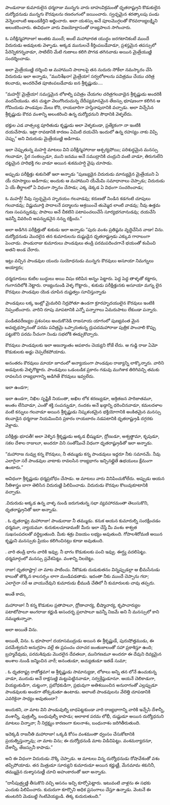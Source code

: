 ﻿పాండురాజు కుమారులైన ధర్మరాజు మున్నగు వారు బాహువిక్రమంతో ధృతరాష్ట్రుని కొడుకులైన దుర్యోధనుడు మున్నగు కౌరవులను రణరంగంలో జయించారు. స్వచ్ఛమైన శరత్కాలపు పండు వెన్నెలలాంటి అఖండకీర్తిని ఆర్జించారు. అలా యశస్సు అనే పూలమొగ్గలతో కౌరవరాజ్యలక్ష్మిని అలంకరించారు. ఈవిధంగా వారు విజయోల్లాసంతో రాజ్యపాలన సాగించారు. 

ఓ పరీక్షిన్మహారాజా! అంతకు ముందే; అంటే మహాభారత యుద్ధం జరగటానికంటే ముందే విదురుడు అడవులకు వెళ్ళాడు. అక్కడ మునులచే కీర్తింపబడేవాడూ, ప్రశస్తమైన తపస్సులో పేరెన్నికగన్నవాడూ, సాటిలేని మేటి గుణాలు కలిగి పొగడ తగినవాడు అయిన మైత్రేయుణ్ణి సందర్శించాడు. 

అలా మైత్రేయుణ్ణి దర్శించి ఆ మహాముని పాదాలపై తన నుదురు సోకేలా నమస్కారం చేసి విదురుడు ఇలా అన్నాడు, “మునిశేఖరా! మైత్రేయా! సర్వలోకాలను పవిత్రము చేయు చరిత్ర కలవాడు, అందరిచేత పూజింపబడేవాడు ఐన శ్రీకృష్ణుడు.... 

“మహర్షీ! మైత్రేయా! సమస్తమైన లోకాల్ని పవిత్రం చేయగల చరిత్రగలవాడైన శ్రీకృష్ణుడు అందరికీ వందనీయుడు. తన చుట్టూ వెలుగొందుచున్న దేదీప్యమానమైన తేజస్సు భూషణంగా కలిగిన ఆ గోవిందుడు పాండవుల మేలు కోరి, రాయబారిగా హస్తినాపురానికి వచ్చాడు. అలా విచ్చేసిన శ్రీకృష్ణుడు కౌరవ వంశాన్ని అలంకరించి ఉన్న దుర్యోధనుని సౌధానికి వెళ్ళలేదు. 

భక్తుల ఎడ వాత్సల్య పూరితుడు కృష్ణుడు అలా వెళ్ళకుండా, ప్రత్యేకంగా నా ఇంటికి దయచేసాడు. ఇట్లా రావడానికి కారణం ఏమిటి దయచేసి ఇందులో ఉన్న రహస్యం నాకు విప్పి చెప్పు” అని విదురుడు మైత్రేయుణ్ణి అడిగాడు. 

ఇలా చెప్పుతున్న మహర్షి మాటలు విని పరీక్షిన్మహారాజు ఆశ్చర్యపోయి; పరిశుద్ధమైన మనస్సు గలవాడూ, స్థిర సంకల్పుడూ, ముని జనము అనే సముద్రానికి చంద్రుని వంటి వాడూ, తిరుగులేని దట్టమైన హరిభక్తి గల వాడూ అయిన శుకమహర్షి వైపు చూసాడు. 

అప్పుడు పరీక్షిత్తు శుకునితో ఇలా అన్నాడు “పుణ్యుడైన విదురుడు మాన్యుడైన మైత్రేయుని ఏ యే రహస్యాలు అడిగాడు; అందుకు ఆ మహాముని యేమేమి సమాధానాలు చెప్పాడు; విదురుడు ఏ యే తీర్థాలలో ఏ విధంగా స్నానం చేసాడు; ఎక్క డెక్కడ ఏ విధంగా సంచరించాడు; 

ఓ మహర్షీ! నీవు స్వచ్ఛమైన హృదయం గలవాడవు; కరుణతో నిండిన కడగంటి చూపులు గలవాడవు; విష్ణుమూర్తి పాదాలనే పద్మాలను ఆశ్రయించే తుమ్మెద లాంటి వాడవు; నీవు ఉత్తమ గుణ సంపన్నుడవు; పాపాలు అనే చీకటిని పటాపంచలుచేసే సూర్యభగవానుడవు; దయచేసి ఇవన్నీ వివరించి అపన్నుడనైన నన్ను రక్షించు.” 

అలా అడిగిన పరీక్షిత్తుతో శుకుడు ఇలా అన్నాడు “పురు వంశం ప్రతిష్ఠను వృద్ధిచేసిన వాడా! విను. దుర్యోధనుడు మొదలైన తన కుమారులను దుష్టుడైన ధృతరాష్ట్రుడు ఎక్కువ గారాబంగా పెంచాడు. పాండురాజు కుమారులు పాండవులు తండ్రి పరమపదించగానే భయంతో కంపించి అతని అండ చేరారు. 

ఇట్లు వచ్చిన పాండవుల యందు సుయోధనుడు మున్నగు కౌరవులు అసూయా నిమగ్నులు అయ్యారు; 

ధర్మదూరులు కుటిల బుద్ధులు అయి విషం కలిపిన అన్నం పెట్టారు. పెద్ద పెద్ద తాళ్ళతో కట్టారు, గంగానదిలోకి నెట్టారు. రాజ్యంనుండి వెళ్ళ గొట్టారు.,
శుకుడు పరీక్షిత్తునకు అసూయా మగ్ను లైన కౌరవులు పాండవుల యెడ చూపిన దుష్టత్వం సూచిస్తున్నాడు 

పాండవులు లక్క ఇంట్లో మైమరిచి నిద్రపోతూ ఉండగా క్రూరహృదయులైన కౌరవులు ఇంటికి నిప్పంటించారు. వారిని రూపు మాపటానికి ఎన్నో పన్నాగాలు ఏమరుపాటు లేకుండా పన్నారు. 

పండితవరేణ్యుల ప్రశంసలు అందుకొనెడి రాజసూయ యాగంలో పుణ్యవంత మైన అవభృథస్నానంతో పరమ పవిత్రమై ఒప్పారుతున్న ద్రుపదమహారాజు పుత్రిక పాంచాలి కొప్పు పట్టుకొని పరమ నీచంగా నిండు సభలోకి ఈడ్చుకొచ్చారు. 

కౌరవులు పాండవులకు ఇలా ఆజన్మాంతం అపకారం చెయ్యని రోజే లేదు. ఆ గుడ్డి రాజు ఏమో కొడుకులకు అడ్డు చెప్పలేకపోయాడు. 

అనంతరం కౌరవులు మాయా జూదంలో అన్యాయంగా పాండవుల రాజ్యాన్ని లాక్కొన్నారు. వారిని అడవులకు వెళ్ళగొట్టారు. పాండవులు ఒడంబడిక ప్రకారం గడువు ముగిశాక తిరిగివచ్చి తమకు రావలసిన రాజ్యభాగాన్ని అడిగితే కౌరవులు ఇవ్వలేదు. 

ఇలా ఉండగా; 

ఇలా ఉండగా, నిఖిల సృష్టికీ నియంతా, అఖిల లోక శరణ్యుడూ, ఆశ్రితజన పారిజాతమూ, అంతం లేనివాడూ, ఎంతో శక్తి సంపన్నుడూ, నందకం అనే ఖడ్గాన్ని ధరించినవాడూ, కమలదళాల వంటి కన్నులు గలవాడూ అయిన శ్రీకృష్ణుడు నిష్కళంకమైన భక్తియోగానికి అంకితమైన మనస్సు కలవాడైన ధర్మరాజు నియమించిన ప్రకారం రాయబారం నడపటానికి ధృతరాష్ట్రుడి దగ్గరకు వెళ్లాడు. 

పరీక్షిత్తు భూపతీ! అలా వెళ్ళిన శ్రీకృష్ణుడు అక్కడ భీష్ముడూ, ద్రోణుడూ, అశ్వత్థామా, కృపుడూ, సకల దేశాల రాజులూ, అందరూ విని సంతోషించే విధంగా ధృతరాష్ట్రుడితో ఇలా అన్నాడు. 

“మహారాజ నువ్వు కన్న కౌరవులు, నీ తమ్ముడు కన్న పాండవులు ఇద్దరూ నీకు సమానమే. నీవు ఎలాగైనా సరే పాండవుల వాటాకు రావలసిన రాజ్యభాగం ఇచ్చినట్లైతే ఉభయులు క్షేమంగా ఉంటారు.” 

ఆవిధంగా శ్రీకృష్ణుడు ధర్మప్రబోధం చేసాడు. ఆ మాటలు వారు వినిపించుకోలేదు. అప్పుడు ఆయన నీతిశాస్త్రం బాగా తెలిసిన విదురుణ్ణి పిలిపించాడు. విదురుడు కౌరవుల కొలువుకూటానికి వచ్చాడు. 

.విదురుడు అక్కడ ఉన్న వాళ్ళ నుండి జరుగుతున్న సభా వ్యవహారమంతా తెలుసుకొని, ధృతరాష్ట్రునితో ఇలా అన్నాడు. 

. ఓ ధృతరాష్ట్ర మహారాజా! పాండురాజు నీ తమ్ముడు. కనుక ఆయన కుమారుల్ని సంరక్షించడం ధర్మమూ, న్యాయమూ. కురుకులచూడామణీ! మీరు ఇలా చేస్తే మీ వంశం శాశ్వత సుఖసంపదలతో వర్థిల్లుతుంది. మీకు శత్రు విజయం లభ్యం అవుతుంది. గోపాలశిరోమణి అయిన కృష్ణుని మనస్సుకు ప్రియం కలిగించినట్లు కూడా అవుతుంది. 

. వారి తండ్రి భాగం వారికి ఇవ్వు. నీ భాగం కొడుకులకు పంచి ఇవ్వు. ఈర్ష్య వదలిపెట్టు. ధర్మమార్గంలో మనస్సు ప్రవేశపెట్టు. వంశాన్ని నిలబెట్టు. 

రాజా! ధృతరాష్ట్రా! నా మాట పాటించు. నీకొడుకు దుడుకుతనం విన్నప్పుడల్లా ఆ భీమసేనుడు కాలుతో తొక్కిన కాలసర్పం లాగా మండిపడతాడు. ఇదంతా నీకు ముందే చెప్పాను గదా; ఎలాగైనా సరే ఆ వాయుదేవుని కుమారుడు భీముడి చేతిలో నీ కుమారులకు చావు తప్పదు. 

అంతే కాదు, 

మహారాజా! నీ కన్న కొడుకుల ప్రతాపాలూ, ద్రోణాచార్య, భీష్మాచార్య, కృపాచార్యుల పటాటోపాలూ అంగరాజు కర్ణుడి అసందర్భ ప్రలాపాలూ ఇవన్నీ నిజమే అని నీ మనస్సులో కాని నమ్ముతున్నావా. 

అలా అయితే విను. 

అయితే, విను. ఓ భూపాలా! దయాసముద్రుడు అయిన ఈ శ్రీకృష్ణుడే, పురుషోత్తముడు, ఈ పరమేశ్వరుని అనుగ్రహం వల్లే ఈ ప్రపంచం చరాచర జంతుజాలంతో సహా ప్రకాశిస్తూ ఉంది; బ్రహ్మదేవుడు, పరమశివుడు మొదలైన దేవతలూ, మునిగణమూ అందరూ ఈ దేవుని దివ్యమైన అంశాల నుండి జన్మించిన వారే; అనంతుడూ, అచ్యుతుడూ ఇతడే సుమా; 

. ఓ ధృతరాష్ట్ర రాజోత్తమా! ఆ శ్రీకృష్ణుడు సామాన్యుడా, లోకాలు అన్ని తన లోనే ఉంచుకున్న వాడూ, మురుడు అనే రాక్షసుణ్ణి మట్టుపెట్టినవాడూ, సర్వశ్రేష్ఠుడూనూ. ఆయనే చెలికాడుగా, వియ్యంకుడిగా, చుట్టంగా, ప్రబోధకుడిగా, ప్రభువుగా అతిశయించిన అనురాగంతో ఎల్లప్పుడూ పాండవులకు అండగా తోడ్పడుతూ ఉంటాడు. అలాంటి పాండవులను వేలెత్తి చూపడానికి ఎవరికైనా సాధ్యం అవుతుందా? 

అందుకని, నా మాట విని పాండువుల్ని బాధపెట్టకుండా వారి రాజ్యభాగాన్ని వారికి ఇచ్చేసి దేశాన్నీ, వంశాన్నీ, పుత్రుల్నీ, బంధువుల్నీ కాపాడు; అలాకాక పరమ లోభీ, దుష్టుడూ అయిన దుర్యోధనుని మాటలు విన్నావా; నీ నిర్లక్ష్యం కారణంగా కులనాశం, బంధునాశం జరిగితీరుతుంది. 

ఇదెక్కడి రాజనీతి మహారాజా! ఒక్కడి కోసం వంశమంతా ధ్వంసం చేసుకోటానికి ప్రయత్నిస్తున్నావు; నా మాట విను; ఈ దుర్యోధనుడి మాట విడిచిపెట్టు. వంశమర్యాదనూ, దేశాన్నీ, తేజస్సునీ కాపాడు.” 

అని ఈ విధంగా విదురుడు నొక్కి చెప్పాడు. ఆ మాటలు విన్న దుర్యోధనుడు రోషావేశంతో వశం తప్పిపోయాడు. తన మిత్రుడూ సూర్యుని కుమారుడూ అయిన కర్ణుణ్ణీ, మేనమామ శకునినీ, తమ్ముడైన దుశ్శాసనుణ్ణీ చూచి అహంకారంతో ఇలా అన్నాడు. 

“దాసీపుత్ర్తుణ్ణి తీసుకొని వచ్చి ఆసనం ఇచ్చి కూర్చోపెట్టారు. ఇటువంటి వాళ్లను ఈ సభకు ఎందుకు పిలిపించారు. కుదురుగా కూర్చొని అధిక ప్రసంగాలు చేస్తూ ఉన్నాడు. వెంటనే ఈ తుంటరిని మెడబట్టి గెంటివెయ్యండి. తిక్క కుదురుతుంది.” 


